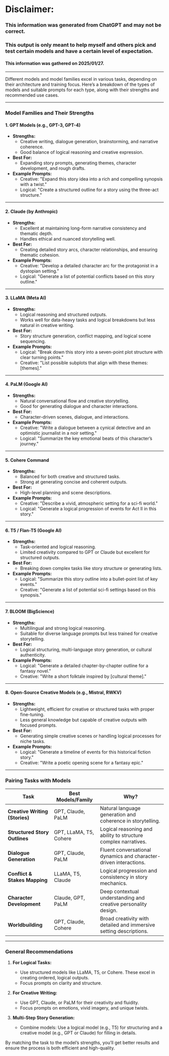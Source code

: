 # Disclaimer:
### This information was generated from ChatGPT and may not be correct. 
### This output is only meant to help myself and others pick and test certain models and have a certain level of expectation.

#### This information was gathered on 2025/01/27.

---
Different models and model families excel in various tasks, depending on their architecture and training focus. Here’s a breakdown of the types of models and suitable prompts for each type, along with their strengths and recommended use cases.

---

### **Model Families and Their Strengths**

#### **1. GPT Models (e.g., GPT-3, GPT-4)**
- **Strengths:** 
  - Creative writing, dialogue generation, brainstorming, and narrative coherence.
  - Good balance of logical reasoning and creative expression.
- **Best For:** 
  - Expanding story prompts, generating themes, character development, and rough drafts.
- **Example Prompts:**
  - Creative: "Expand this story idea into a rich and compelling synopsis with a twist."
  - Logical: "Create a structured outline for a story using the three-act structure."

---

#### **2. Claude (by Anthropic)**
- **Strengths:** 
  - Excellent at maintaining long-form narrative consistency and thematic depth.
  - Handles ethical and nuanced storytelling well.
- **Best For:** 
  - Creating detailed story arcs, character relationships, and ensuring thematic cohesion.
- **Example Prompts:**
  - Creative: "Develop a detailed character arc for the protagonist in a dystopian setting."
  - Logical: "Generate a list of potential conflicts based on this story outline."

---

#### **3. LLaMA (Meta AI)**
- **Strengths:** 
  - Logical reasoning and structured outputs.
  - Works well for data-heavy tasks and logical breakdowns but less natural in creative writing.
- **Best For:** 
  - Story structure generation, conflict mapping, and logical scene sequencing.
- **Example Prompts:**
  - Logical: "Break down this story into a seven-point plot structure with clear turning points."
  - Creative: "List possible subplots that align with these themes: [themes]."

---

#### **4. PaLM (Google AI)**
- **Strengths:** 
  - Natural conversational flow and creative storytelling.
  - Good for generating dialogue and character interactions.
- **Best For:** 
  - Character-driven scenes, dialogue, and interactions.
- **Example Prompts:**
  - Creative: "Write a dialogue between a cynical detective and an optimistic journalist in a noir setting."
  - Logical: "Summarize the key emotional beats of this character’s journey."

---

#### **5. Cohere Command**
- **Strengths:** 
  - Balanced for both creative and structured tasks.
  - Strong at generating concise and coherent outputs.
- **Best For:** 
  - High-level planning and scene descriptions.
- **Example Prompts:**
  - Creative: "Describe a vivid, atmospheric setting for a sci-fi world."
  - Logical: "Generate a logical progression of events for Act II in this story."

---

#### **6. T5 / Flan-T5 (Google AI)**
- **Strengths:** 
  - Task-oriented and logical reasoning.
  - Limited creativity compared to GPT or Claude but excellent for structured outputs.
- **Best For:** 
  - Breaking down complex tasks like story structure or generating lists.
- **Example Prompts:**
  - Logical: "Summarize this story outline into a bullet-point list of key events."
  - Creative: "Generate a list of potential sci-fi settings based on this synopsis."

---

#### **7. BLOOM (BigScience)**
- **Strengths:** 
  - Multilingual and strong logical reasoning.
  - Suitable for diverse language prompts but less trained for creative storytelling.
- **Best For:** 
  - Logical structuring, multi-language story generation, or cultural authenticity.
- **Example Prompts:**
  - Logical: "Generate a detailed chapter-by-chapter outline for a fantasy novel."
  - Creative: "Write a short folktale inspired by [cultural theme]."

---

#### **8. Open-Source Creative Models (e.g., Mistral, RWKV)**
- **Strengths:** 
  - Lightweight, efficient for creative or structured tasks with proper fine-tuning.
  - Less general knowledge but capable of creative outputs with focused prompts.
- **Best For:** 
  - Generating simple creative scenes or handling logical processes for niche tasks.
- **Example Prompts:**
  - Logical: "Generate a timeline of events for this historical fiction story."
  - Creative: "Write a poetic opening scene for a fantasy epic."

---

### **Pairing Tasks with Models**

| **Task**                        | **Best Models/Family**         | **Why?**                                                                 |
|----------------------------------|--------------------------------|--------------------------------------------------------------------------|
| **Creative Writing (Stories)**  | GPT, Claude, PaLM              | Natural language generation and coherence in storytelling.               |
| **Structured Story Outlines**   | GPT, LLaMA, T5, Cohere         | Logical reasoning and ability to structure complex narratives.           |
| **Dialogue Generation**         | GPT, Claude, PaLM              | Fluent conversational dynamics and character-driven interactions.        |
| **Conflict & Stakes Mapping**   | LLaMA, T5, Claude              | Logical progression and consistency in story mechanics.                  |
| **Character Development**       | Claude, GPT, PaLM              | Deep contextual understanding and creative personality design.           |
| **Worldbuilding**               | GPT, Claude, Cohere            | Broad creativity with detailed and immersive setting descriptions.       |

---

### **General Recommendations**
1. **For Logical Tasks:**
   - Use structured models like LLaMA, T5, or Cohere. These excel in creating ordered, logical outputs.
   - Focus prompts on clarity and structure.
   
2. **For Creative Writing:**
   - Use GPT, Claude, or PaLM for their creativity and fluidity.
   - Focus prompts on emotions, vivid imagery, and unique twists.

3. **Multi-Step Story Generation:**
   - Combine models: Use a logical model (e.g., T5) for structuring and a creative model (e.g., GPT or Claude) for filling in details.

By matching the task to the model’s strengths, you’ll get better results and ensure the process is both efficient and high-quality.